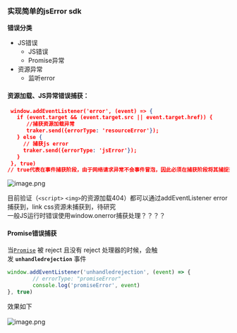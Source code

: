### 实现简单的jsError sdk
**错误分类**
- JS错误
  - JS错误
  - Promise异常
- 资源异常
  - 监听error

#### 资源加载、JS异常错误捕获：
```json
 window.addEventListener('error', (event) => {
   if (event.target && (event.target.src || event.target.href)) {
      //捕获资源加载异常
      traker.send({errorType: 'resourceError'});
   } else {
     // 捕获js error
     traker.send({errorType: 'jsError'});
   }
 }, true) 
// true代表在事件捕获阶段，由于网络请求异常不会事件冒泡，因此必须在捕获阶段将其捕捉到才行
```
![image.png](https://intranetproxy.alipay.com/skylark/lark/0/2020/png/105555/1590992622842-17e1f32e-ced5-4764-834c-640435102dbb.png#align=left&display=inline&height=135&margin=%5Bobject%20Object%5D&name=image.png&originHeight=270&originWidth=2628&size=394727&status=done&style=none&width=1314)<br />

目前验证（`<script>` `<img>`的资源加载404）都可以通过addEventListener error捕获到，link css资源未捕获到，待研究<br />一般JS运行时错误使用window.onerror捕获处理？？？？

#### Promise错误捕获
当[`Promise`](https://developer.mozilla.org/zh-CN/docs/Web/JavaScript/Reference/Global_Objects/Promise) 被 reject 且没有 reject 处理器的时候，会触发 **`unhandledrejection`** 事件
```javascript
window.addEventListener('unhandledrejection', (event) => {
        // errorType: "promiseError"
        console.log('promiseError', event)
}, true)
```
效果如下<br />								
![image.png](https://intranetproxy.alipay.com/skylark/lark/0/2020/png/105555/1590993639864-98b9fb06-9788-4829-9d0c-c09f97d560bf.png#align=left&display=inline&height=369&margin=%5Bobject%20Object%5D&name=image.png&originHeight=738&originWidth=2814&size=809068&status=done&style=none&width=1407)<br />	
